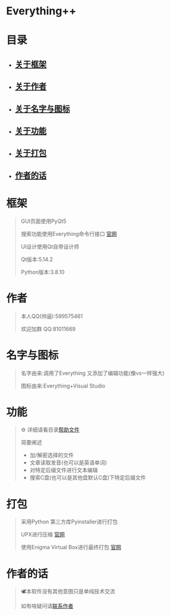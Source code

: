 # Everything++

# 目录

- ## [关于框架](#框架)

- ## [关于作者](#作者)

- ## [关于名字与图标](#名字与图标)

- ## [关于功能](#功能)

- ## [关于打包](#打包)

- ## [作者的话](#作者的话)

# 框架

  > GUI页面使用PyQt5 
  >
  > 搜索功能使用Everything命令行接口 [官网](https://www.voidtools.com/zh-cn/)
  >
  > UI设计使用Qt自带设计师
  >
  > Qt版本:5.14.2
  >
  > Python版本:3.8.10

# 作者

> 本人QQ(帅逼):599575461
>
> 欢迎加群 QQ:81011669

# 名字与图标

> 名字由来:调用了Everything 又添加了编辑功能(像vs一样强大)
>
> 图标由来:Everything+Visual Studio 

# 功能

> ⚙️ 详细请看目录[帮助文件](help.md)
>
> 简要阐述
>
> - 加/解密选择的文件
> - 文章读取发音(也可以是英语单词)
> - 对特定后缀文件进行文本编辑
> - 搜索C盘(也可以是其他盘默认C盘)下特定后缀文件

#   打包

> 采用Python 第三方库Pyinstaller进行打包
>
> UPX进行压缩 [官网](https://upx.github.io/)
>
> 使用Enigma Virtual Box进行最终打包 [官网](https://www.enigmaprotector.com/en/)

# 	作者的话

> 🕊️本软件没有其他意图只是单纯技术交流
>
> 如有啥疑问请[联系作者](#作者)

